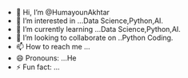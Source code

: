 - 👋 Hi, I’m @HumayounAkhtar
- 👀 I’m interested in ...Data Science,Python,AI.
- 🌱 I’m currently learning ...Data Science,Python,AI.
- 💞️ I’m looking to collaborate on ..Python Coding.
- 📫 How to reach me ...
- 😄 Pronouns: ...He
- ⚡ Fun fact: ...

<!---
HumayounAkhtar/HumayounAkhtar is a ✨ special ✨ repository because its `README.md` (this file) appears on your GitHub profile.
You can click the Preview link to take a look at your changes.
--->
